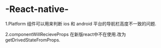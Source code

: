 # -React-native-

1.Platform 组件可以用来判断 ios 和 android 平台的导航栏高度不一致的问题.

2.componentWillRecieveProps 在新版react中不在使用.改为 getDrivedStateFromProps.



